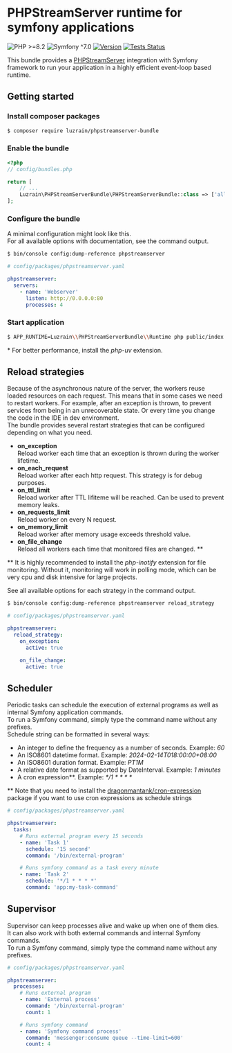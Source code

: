 # PHPStreamServer runtime for symfony applications
![PHP >=8.2](https://img.shields.io/badge/PHP->=8.2-777bb3.svg?style=flat)
![Symfony ^7.0](https://img.shields.io/badge/Symfony-^7.0-374151.svg?style=flat)
[![Version](https://img.shields.io/github/v/tag/luzrain/phpstreamserver-bundle?label=Version&filter=v*.*.*&sort=semver&color=374151)](../../releases)
[![Tests Status](https://img.shields.io/github/actions/workflow/status/luzrain/phpstreamserver-bundle/tests.yaml?label=Tests&branch=master)](../../actions/workflows/tests.yaml)

This bundle provides a [PHPStreamServer](https://github.com/luzrain/phpstreamserver) integration with Symfony framework to run your application in a highly efficient event-loop based runtime.  

## Getting started
### Install composer packages
```bash
$ composer require luzrain/phpstreamserver-bundle
```

### Enable the bundle
```php
<?php
// config/bundles.php

return [
    // ...
    Luzrain\PHPStreamServerBundle\PHPStreamServerBundle::class => ['all' => true],
];
```

### Configure the bundle
A minimal configuration might look like this.  
For all available options with documentation, see the command output.
```bash
$ bin/console config:dump-reference phpstreamserver
```

```yaml
# config/packages/phpstreamserver.yaml

phpstreamserver:
  servers:
    - name: 'Webserver'
      listen: http://0.0.0.0:80
      processes: 4
```

### Start application
```bash
$ APP_RUNTIME=Luzrain\\PHPStreamServerBundle\\Runtime php public/index.php start
```

\* For better performance, install the _php-uv_ extension.

## Reload strategies
Because of the asynchronous nature of the server, the workers reuse loaded resources on each request.
This means that in some cases we need to restart workers.
For example, after an exception is thrown, to prevent services from being in an unrecoverable state.
Or every time you change the code in the IDE in dev environment.  
The bundle provides several restart strategies that can be configured depending on what you need.

- **on_exception**  
  Reload worker each time that an exception is thrown during the worker lifetime.
- **on_each_request**  
  Reload worker after each http request. This strategy is for debug purposes.
- **on_ttl_limit**  
  Reload worker after TTL lifiteme will be reached. Can be used to prevent memory leaks.
- **on_requests_limit**  
  Reload worker on every N request.
- **on_memory_limit**  
  Reload worker after memory usage exceeds threshold value.
- **on_file_change**  
  Reload all workers each time that monitored files are changed. **  

** It is highly recommended to install the _php-inotify_ extension for file monitoring. Without it, monitoring will work in polling mode, which can be very cpu and disk intensive for large projects.

See all available options for each strategy in the command output.
```bash
$ bin/console config:dump-reference phpstreamserver reload_strategy
```

```yaml
# config/packages/phpstreamserver.yaml

phpstreamserver:
  reload_strategy:
    on_exception:
      active: true

    on_file_change:
      active: true
```

## Scheduler
Periodic tasks can schedule the execution of external programs as well as internal Symfony application commands.  
To run a Symfony command, simply type the command name without any prefixes.  
Schedule string can be formatted in several ways:  
- An integer to define the frequency as a number of seconds. Example: _60_
- An ISO8601 datetime format. Example: _2024-02-14T018:00:00+08:00_
- An ISO8601 duration format. Example: _PT1M_
- A relative date format as supported by DateInterval. Example: _1 minutes_
- A cron expression**. Example: _*/1 * * * *_

** Note that you need to install the [dragonmantank/cron-expression](https://github.com/dragonmantank/cron-expression) package if you want to use cron expressions as schedule strings

```yaml
# config/packages/phpstreamserver.yaml

phpstreamserver:
  tasks:
    # Runs external program every 15 seconds
    - name: 'Task 1'
      schedule: '15 second'
      command: '/bin/external-program'

    # Runs symfony command as a task every minute
    - name: 'Task 2'
      schedule: '*/1 * * * *'
      command: 'app:my-task-command'
```

## Supervisor
Supervisor can keep processes alive and wake up when one of them dies.  
It can also work with both external commands and internal Symfony commands.  
To run a Symfony command, simply type the command name without any prefixes.  

```yaml
# config/packages/phpstreamserver.yaml

phpstreamserver:
  processes:
    # Runs external program
    - name: 'External process'
      command: '/bin/external-program'
      count: 1

    # Runs symfony command
    - name: 'Symfony command process'
      command: 'messenger:consume queue --time-limit=600'
      count: 4
```
